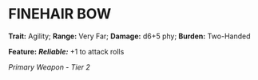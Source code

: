 ﻿---
tags:
  - Item
  - Weapon
name: 'FINEHAIR BOW'
trait: 'Agility'
range: 'Very Far'
damage: 'd6+5 phy'
burden: 'Two-Handed'
feat_name: 'Reliable'
feat_text: '+1 to attack rolls'
primary_or_secondary: 'Primary Weapon'
tier: 2
---

# FINEHAIR BOW

**Trait:** Agility; **Range:** Very Far; **Damage:** d6+5 phy; **Burden:** Two-Handed

**Feature:** ***Reliable:*** +1 to attack rolls

*Primary Weapon - Tier 2*
